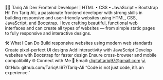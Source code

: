 👨‍💻 Tariq Ali Dev
Frontend Developer | HTML • CSS • JavaScript • Bootstrap
Hi! I'm Tariq Ali, a passionate frontend developer with strong skills in building responsive and user-friendly websites using HTML, CSS, JavaScript, and Bootstrap. I love crafting beautiful, functional web interfaces and can create all types of websites — from simple static pages to fully responsive and interactive designs.

🛠️ What I Can Do
Build responsive websites using modern web standards
Create pixel-perfect UI designs
Add interactivity with JavaScript
Develop websites with Bootstrap for faster design
Ensure cross-browser and mobile compatibility
🌐 Connect with Me
📧 Email: digitaltariq97@gmail.com
💻 GitHub: github.com/TariqAli97/Tariq-Ali
“Code is not just code, it’s an experience.”
